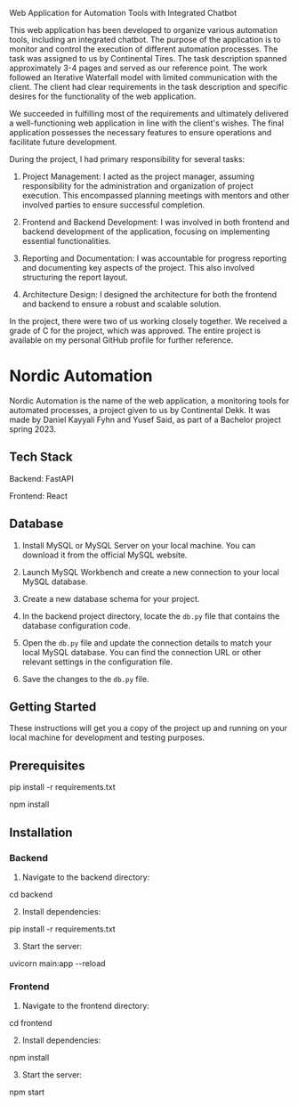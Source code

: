 Web Application for Automation Tools with Integrated Chatbot

This web application has been developed to organize various automation tools, including an integrated chatbot. The purpose of the application is to monitor and control the execution of different automation processes. The task was assigned to us by Continental Tires. The task description spanned approximately 3-4 pages and served as our reference point. The work followed an Iterative Waterfall model with limited communication with the client. The client had clear requirements in the task description and specific desires for the functionality of the web application.

We succeeded in fulfilling most of the requirements and ultimately delivered a well-functioning web application in line with the client's wishes. The final application possesses the necessary features to ensure operations and facilitate future development.

During the project, I had primary responsibility for several tasks:

1. Project Management: I acted as the project manager, assuming responsibility for the administration and organization of project execution. This encompassed planning meetings with mentors and other involved parties to ensure successful completion.

2. Frontend and Backend Development: I was involved in both frontend and backend development of the application, focusing on implementing essential functionalities.

3. Reporting and Documentation: I was accountable for progress reporting and documenting key aspects of the project. This also involved structuring the report layout.

4. Architecture Design: I designed the architecture for both the frontend and backend to ensure a robust and scalable solution.

In the project, there were two of us working closely together. We received a grade of C for the project, which was approved. The entire project is available on my personal GitHub profile for further reference.


# Nordic Automation

Nordic Automation is the name of the web application, a monitoring tools for automated processes, a project given to us by Continental Dekk. It was made by Daniel Kayyali Fyhn and Yusef Said, as part of a Bachelor project spring 2023.

## Tech Stack

Backend: FastAPI

Frontend: React


## Database

1. Install MySQL or MySQL Server on your local machine. You can download it from the official MySQL website.

2. Launch MySQL Workbench and create a new connection to your local MySQL database.

3. Create a new database schema for your project.

4. In the backend project directory, locate the `db.py` file that contains the database configuration code.

5. Open the `db.py` file and update the connection details to match your local MySQL database. You can find the connection URL or other relevant settings in the configuration file.

6. Save the changes to the `db.py` file.

## Getting Started

These instructions will get you a copy of the project up and running on your local machine for development and testing purposes.

## Prerequisites

pip install -r requirements.txt

npm install

## Installation

### Backend

1. Navigate to the backend directory:

cd backend


2. Install dependencies:

pip install -r requirements.txt


3. Start the server:

uvicorn main:app --reload





### Frontend

1. Navigate to the frontend directory:

cd frontend


2. Install dependencies:

npm install


3. Start the server:

npm start


